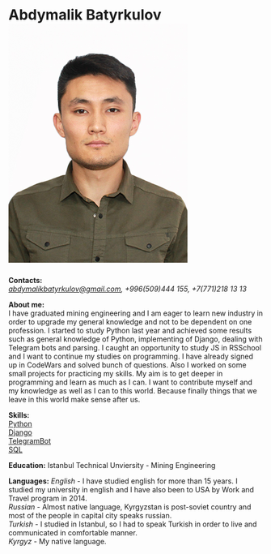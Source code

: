 # **Abdymalik Batyrkulov**  ![Image](/images/profile.jpg)

**Contacts:**  
*abdymalikbatyrkulov@gmail.com, +996(509)444 155, +7(771)218 13 13*

**About me:**  
I have graduated mining engineering and I am eager to learn new industry in order to upgrade my general knowledge and not to be dependent on one profession. I started to study Python last year and achieved some results such as general knowledge of Python, implementing of Django, dealing with Telegram bots and parsing. I caught an opportunity to study JS in RSSchool and I want to continue my studies on programming. I have already signed up in CodeWars and solved bunch of questions. Also I worked on some small projects for practicing my skills. My aim is to get deeper in programming and learn as much as I can. I want to contribute myself and my knowledge as well as I can to this world. Because finally things that we leave in this world make sense after us.

**Skills:**  
[Python](https://www.codewars.com/users/abdymalik14)  
[Django](https://github.com/abdymaleeq925?tab=repositories)    
[TelegramBot](https://github.com/abdymaleeq925/converterbot)  
[SQL](https://github.com/abdymaleeq925/lib_bot)  

**Education:** 
Istanbul Technical Unviersity - Mining Engineering  

**Languages:**
*English* - I have studied english for more than 15 years. I studied my university in english and I have also been to USA by Work and Travel program in 2014.  
*Russian* - Almost native language, Kyrgyzstan is post-soviet country and most of the people in capital city speaks russian.  
*Turkish* - I studied in Istanbul, so I had to speak Turkish in order to live and communicated in comfortable manner.  
*Kyrgyz* - My native language.
